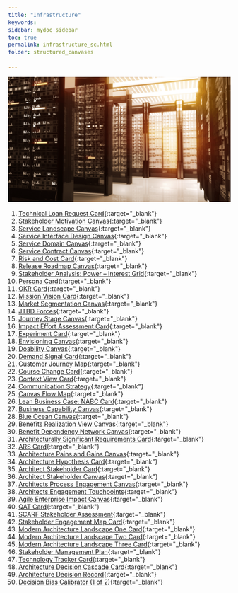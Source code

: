 ```yaml
---
title: "Infrastructure"
keywords: 
sidebar: mydoc_sidebar
toc: true
permalink: infrastructure_sc.html
folder: structured_canvases

---
```

![Infrastructure](media/infrastructure_001.png)

1. [Technical Loan Request Card](technical_loan_request_card.md){:target="_blank"}
2. [Stakeholder Motivation Canvas](stakeholder_motivation_canvas.md){:target="_blank"}
3. [Service Landscape Canvas](service_landscape_canvas.md){:target="_blank"}
4. [Service Interface Design Canvas](service_interface_design_canvas.md){:target="_blank"}
5. [Service Domain Canvas](service_domain_canvas.md){:target="_blank"}
6. [Service Contract Canvas](service_contract_canvas.md){:target="_blank"}
7. [Risk and Cost Card](risk_and_cost_card.md){:target="_blank"}
8. [Release Roadmap Canvas](release_roadmap_canvas.md){:target="_blank"}
9. [Stakeholder Analysis: Power – Interest Grid](power_interest_grid.md){:target="_blank"}
10. [Persona Card](persona_card.md){:target="_blank"}
11. [OKR Card](okr_card.md){:target="_blank"}
12. [Mission Vision Card](mission_vision_card.md){:target="_blank"}
13. [Market Segmentation Canvas](market_segmentation_canvas.md){:target="_blank"}
14. [JTBD Forces](jtbd_forces.md){:target="_blank"}
15. [Journey Stage Canvas](journey_stage_canvas.md){:target="_blank"}
16. [Impact Effort Assessment Card](impact_effort_assessment_card.md){:target="_blank"}
17. [Experiment Card](experiment_card.md){:target="_blank"}
18. [Envisioning Canvas](envisioning_canvas.md){:target="_blank"}
19. [Doability Canvas](doability_canvas.md){:target="_blank"}
20. [Demand Signal Card](demand_signal_card.md){:target="_blank"}
21. [Customer Journey Map](customer_journey_map.md){:target="_blank"}
22. [Course Change Card](course_change_card.md){:target="_blank"}
23. [Context View Card](context_view_card.md){:target="_blank"}
24. [Communication Strategy](communication_strategy.md){:target="_blank"}
25. [Canvas Flow Map](canvas_flow_map.md){:target="_blank"}
26. [Lean Business Case: NABC Card](business_case_nabc_card.md){:target="_blank"}
27. [Business Capability Canvas](business_capability_canvas.md){:target="_blank"}
28. [Blue Ocean Canvas](blue_ocean_canvas.md){:target="_blank"}
29. [Benefits Realization View Canvas](benefits_realization_view_canvas.md){:target="_blank"}
30. [Benefit Dependency Network Canvas](benefits_dependency_network_canvas.md){:target="_blank"}
31. [Architecturally Significant Requirements Card](asr_card.md){:target="_blank"}
32. [ARS Card](ars_card.md){:target="_blank"}
33. [Architecture Pains and Gains Canvas](architecture_pains_and_gains.md){:target="_blank"}
34. [Architecture Hypothesis Card](architecture_hypothesis_card.md){:target="_blank"}
35. [Architect Stakeholder Card](architect_stakeholder_card.md){:target="_blank"}
36. [Architect Stakeholder Canvas](architect_stakeholder_canvas.md){:target="_blank"}
37. [Architects Process Engagement Canvas](architects_process_engagement_canvas.md){:target="_blank"}
38. [Architects Engagement Touchpoints](architects_engagement_touchpoints.md){:target="_blank"}
39. [Agile Enterprise Impact Canvas](agile_enterprise_impact_canvas.md){:target="_blank"}
40. [QAT Card](qatt_card.md){:target="_blank"}
41. [SCARF Stakeholder Assessment](scarf_stakeholder_assessment.md){:target="_blank"}
42. [Stakeholder Engagement Map Card](stakeholder_engagement_map_card.md){:target="_blank"}
43. [Modern Architecture Landscape One Card](modern_architecture_landscape_one_card.md){:target="_blank"}
44. [Modern Architecture Landscape Two Card](modern_architecture_landscape_two_card.md){:target="_blank"}
45. [Modern Architecture Landscape Three Card](modern_architecture_landscape_three_card.md){:target="_blank"}
46. [Stakeholder Management Plan](stakholder_management_plan.md){:target="_blank"}
47. [Technology Tracker Card](technology_tracker_card.md){:target="_blank"}
48. [Architecture Decision Cascade Card](architecture_decision_cascade_card.md){:target="_blank"}
49. [Architecture Decision Record](architecture_decision_record.md){:target="_blank"}
50. [Decision Bias Calibrator (1 of 2)](decision_bias_calibrator_1.md){:target="_blank"}